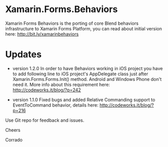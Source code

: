 Xamarin.Forms.Behaviors
=======================

Xamarin Forms Behaviors is the porting of core Blend behaviors infrastructure to Xamarin Forms Platform,
you can read about initial version here: http://bit.ly/xamarinbehaviors

Updates
=======

* version 1.2.0
In order to have Behaviors working in iOS project you have to add following line to iOS project's AppDelegate class 
just after Xamarin.Forms.Forms.Init() method. Android and Windows Phone don't need it.
More info about this requirement here: http://codeworks.it/blog/?p=242

* version 1.1.0
Fixed bugs and added Relative Commanding support to EventToCommand behavior, details here: http://codeworks.it/blog/?p=216


Use Git repo for feedback and issues.

Cheers

Corrado

